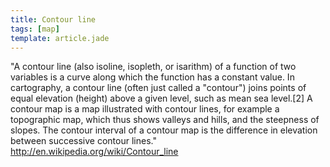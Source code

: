 ```yaml
---
title: Contour line
tags: [map]
template: article.jade
---
```



"A contour line (also isoline, isopleth, or isarithm) of a function of two variables is a curve along which the function has a constant value. In cartography, a contour line (often just called a "contour") joins points of equal elevation (height) above a given level, such as mean sea level.[2] A contour map is a map illustrated with contour lines, for example a topographic map, which thus shows valleys and hills, and the steepness of slopes. The contour interval of a contour map is the difference in elevation between successive contour lines." http://en.wikipedia.org/wiki/Contour_line

